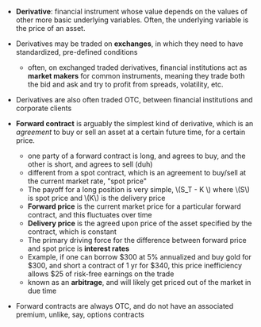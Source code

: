 
* **Derivative**: financial instrument whose value depends on the values of other more basic underlying variables. Often, the underlying
variable is the price of an asset.

* Derivatives may be traded on **exchanges**, in which they need to have standardized, pre-defined conditions 
    - often, on exchanged traded derivatives, financial institutions act as **market makers** for common instruments,
    meaning they trade both the bid and ask and try to profit from spreads, volatility, etc.

* Derivatives are also often traded OTC, between financial institutions and corporate clients


* **Forward contract** is arguably the simplest kind of derivative, which is
    an _agreement_ to buy or sell an asset at a certain future time, for a certain price.
    - one party of a forward contract is long, and agrees to buy, and the other is short, and agrees to sell (duh)
    - different from a spot contract, which is an agreement to buy/sell at the current market rate, "spot price"
    - The payoff for a long position is very simple, \\(S_T - K \\) where \\(S\\) is spot price and \\(K\\) is the delivery price
    - **Forward price** is the current market price for a particular forward contract, and this fluctuates over time
    - **Delivery price** is the agreed upon price of the asset specified by the contract, which is constant
    - The primary driving force for the difference between forward price and spot price is **interest rates**
    - Example, if one can borrow $300 at 5% annualized and buy gold for $300, and short a contract of 1 yr for $340, this price inefficiency allows $25 of risk-free earnings on the trade
    - known as an **arbitrage**, and will likely get priced out of the market in due time 

* Forward contracts are always OTC, and do not have an associated premium, unlike, say, options contracts
    







